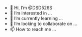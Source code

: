 - 👋 Hi, I’m @DSD526S
- 👀 I’m interested in ...
- 🌱 I’m currently learning ...
- 💞️ I’m looking to collaborate on ...
- 📫 How to reach me ...

<!---
DSD526S/DSD526S is a ✨ special ✨ repository because its `README.md` (this file) appears on your GitHub profile.
You can click the Preview link to take a look at your changes.
--->
